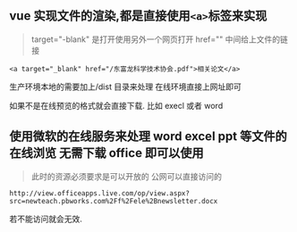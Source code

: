 ## vue 实现文件的渲染,都是直接使用`<a>`标签来实现

> target="-blank" 是打开使用另外一个网页打开 href="" 中间给上文件的链接

`<a target="_blank" href="/东富龙科学技术协会.pdf">相关论文</a>`

生产环境本地的需要加上/dist 目录来处理
在线环境直接上网址即可

如果不是在线预览的格式就会直接下载.
比如 execl 或者 word

## 使用微软的在线服务来处理 word excel ppt 等文件的在线浏览 无需下载 office 即可以使用

> 此时的资源必须要求是可以开放的 公网可以直接访问的

`http://view.officeapps.live.com/op/view.aspx?src=newteach.pbworks.com%2Ff%2Fele%2Bnewsletter.docx`

若不能访问就会无效.
